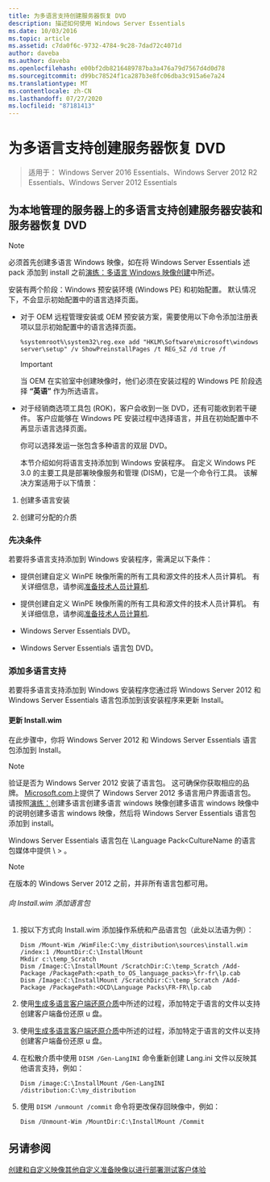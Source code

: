 ```yaml
---
title: 为多语言支持创建服务器恢复 DVD
description: 描述如何使用 Windows Server Essentials
ms.date: 10/03/2016
ms.topic: article
ms.assetid: c7da0f6c-9732-4784-9c28-7dad72c4071d
author: daveba
ms.author: daveba
ms.openlocfilehash: e00bf2db8216489787ba3a476a79d7567d4d0d78
ms.sourcegitcommit: d99bc78524f1ca287b3e8fc06dba3c915a6e7a24
ms.translationtype: MT
ms.contentlocale: zh-CN
ms.lasthandoff: 07/27/2020
ms.locfileid: "87181413"
---
```

# <a name="create-a-server-recovery-dvd-for-multi-language-support"></a>为多语言支持创建服务器恢复 DVD

>适用于： Windows Server 2016 Essentials、Windows Server 2012 R2 Essentials、Windows Server 2012 Essentials

##  <a name="create-a-server-setup-and-server-recovery-dvd-for-multiple-language-support-on-locally-administered-servers"></a><a name="BKMK_MLHeadedRecovery"></a>为本地管理的服务器上的多语言支持创建服务器安装和服务器恢复 DVD

> [!NOTE]
>  必须首先创建多语言 Windows 映像，如在将 Windows Server Essentials 述 pack 添加到 install 之前[演练：多语言 Windows 映像创建](https://technet.microsoft.com/library/jj126995)中所述。

 安装有两个阶段：Windows 预安装环境 (Windows PE) 和初始配置。 默认情况下，不会显示初始配置中的语言选择页面。

- 对于 OEM 远程管理安装或 OEM 预安装方案，需要使用以下命令添加注册表项以显示初始配置中的语言选择页面。

  ```
  %systemroot%\system32\reg.exe add "HKLM\Software\microsoft\windows server\setup" /v ShowPreinstallPages /t REG_SZ /d true /f
  ```

  > [!IMPORTANT]
  >  当 OEM 在实验室中创建映像时，他们必须在安装过程的 Windows PE 阶段选择 **“英语”** 作为所选语言。

- 对于经销商选项工具包 (ROK)，客户会收到一张 DVD，还有可能收到若干硬件。 客户应能够在 Windows PE 安装过程中选择语言，并且在初始配置中不再显示语言选择页面。

  你可以选择发运一张包含多种语言的双层 DVD。

  本节介绍如何将语言支持添加到 Windows 安装程序。 自定义 Windows PE 3.0 的主要工具是部署映像服务和管理 (DISM)，它是一个命令行工具。 该解决方案适用于以下情景：

1.  创建多语言安装

2.  创建可分配的介质

### <a name="prerequisites"></a>先决条件
 若要将多语言支持添加到 Windows 安装程序，需满足以下条件：


-   提供创建自定义 WinPE 映像所需的所有工具和源文件的技术人员计算机。 有关详细信息，请参阅[准备技术人员计算机](Prepare-the-Technician-Computer.md).

-   提供创建自定义 WinPE 映像所需的所有工具和源文件的技术人员计算机。 有关详细信息，请参阅[准备技术人员计算机](../install/Prepare-the-Technician-Computer.md).


-   Windows Server Essentials DVD。

-   Windows Server Essentials 语言包 DVD。

###  <a name="adding-multiple-language-support"></a><a name="BKMK_Steps"></a>添加多语言支持
 若要将多语言支持添加到 Windows 安装程序您通过将 Windows Server 2012 和 Windows Server Essentials 语言包添加到该安装程序来更新 Install。

#### <a name="update-installwim"></a>更新 Install.wim
 在此步骤中，你将 Windows Server 2012 和 Windows Server Essentials 语言包添加到 Install。

> [!NOTE]
>  验证是否为 Windows Server 2012 安装了语言包。 这可确保你获取相应的品牌。 [Microsoft.com](https://www.microsoft.com/OEM/en/installation/downloads/Pages/technical-downloads.aspx)上提供了 Windows Server 2012 多语言用户界面语言包。 请按照[演练：](https://technet.microsoft.com/library/jj126995.aspx)创建多语言创建多语言 windows 映像创建多语言 windows 映像中的说明创建多语言 windows 映像，然后将 Windows Server Essentials 语言包添加到 install。
>
>  Windows Server Essentials 语言包在 \Language Pack<CultureName 的语言包媒体中提供 \\ \> 。

> [!NOTE]
>  在版本的 Windows Server 2012 之前，并非所有语言包都可用。

###### <a name="to-add-language-packs-to-installwim"></a>向 Install.wim 添加语言包

1.  按以下方式向 Install.wim 添加操作系统和产品语言包（此处以法语为例）：

    ```
    Dism /Mount-Wim /WimFile:C:\my_distribution\sources\install.wim /index:1 /MountDir:C:\InstallMount
    Mkdir c:\temp_Scratch
    Dism /Image:C:\InstallMount /ScratchDir:C:\temp_Scratch /Add-Package /PackagePath:<path_to_OS_language_packs>\fr-fr\lp.cab
    Dism /Image:C:\InstallMount /ScratchDir:C:\temp_Scratch /Add-Package /PackagePath:<OCD\Language Packs\FR-FR\lp.cab

    ```


2.  使用[生成多语言客户端还原介质](Build-Multi-Language-Client-Restore-Media.md)中所述的过程，添加特定于语言的文件以支持创建客户端备份还原 u 盘。

2.  使用[生成多语言客户端还原介质](../install/Build-Multi-Language-Client-Restore-Media.md)中所述的过程，添加特定于语言的文件以支持创建客户端备份还原 u 盘。


3.  在松散介质中使用 `DISM /Gen-LangINI` 命令重新创建 Lang.ini 文件以反映其他语言支持，例如：

    ```
    Dism /image:C:\InstallMount /Gen-LangINI /distribution:C:\my_distribution

    ```

4.  使用 `DISM /unmount /commit` 命令将更改保存回映像中，例如：

    ```
    Dism /Unmount-Wim /MountDir:C:\InstallMount /Commit
    ```

## <a name="see-also"></a>另请参阅

 [创建和自定义映像](Creating-and-Customizing-the-Image.md)[其他自定义](Additional-Customizations.md)[准备映像以进行部署](Preparing-the-Image-for-Deployment.md)[测试客户体验](Testing-the-Customer-Experience.md)

